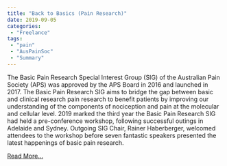 ```yaml
---
title: "Back to Basics (Pain Research)"
date: 2019-09-05
categories:
 - "Freelance"
tags:
 - "pain"
 - "AusPainSoc" 
 - "Summary"
---
```


<!--more-->

The Basic Pain Research Special Interest Group (SIG) of the Australian Pain Society (APS) was approved by the APS Board in 2016 and launched in 2017. The Basic Pain Research SIG aims to bridge the gap between basic and clinical research pain research to benefit patients by improving our understanding of the components of nociception and pain at the molecular and cellular level. 2019 marked the third year the Basic Pain Research SIG had held a pre-conference workshop, following successful outings in Adelaide and Sydney. Outgoing SIG Chair, Rainer Haberberger, welcomed attendees to the workshop before seven fantastic speakers presented the latest happenings of basic pain research. 

[Read More...](/files/content/posts/bpr-sig-pcw-2019/bprsig2019pcw.pdf)